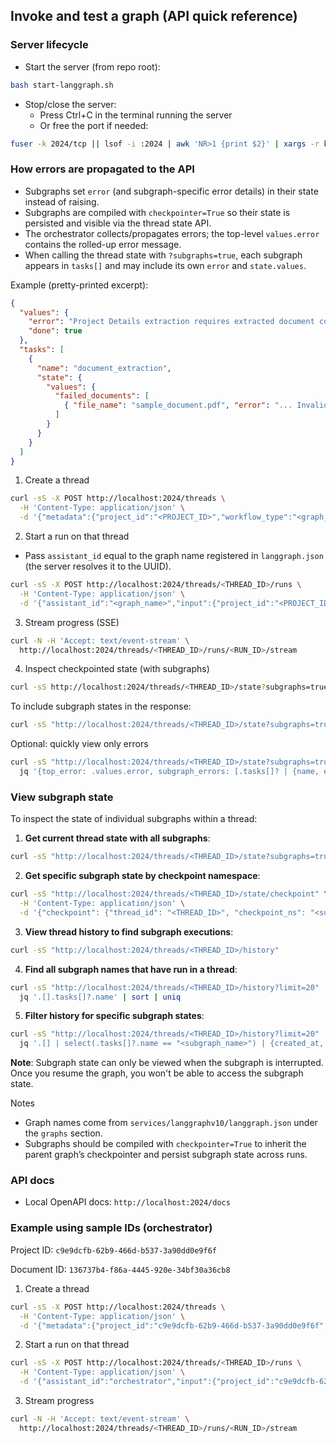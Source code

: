## Invoke and test a graph (API quick reference)

### Server lifecycle

- Start the server (from repo root):
```bash
bash start-langgraph.sh
```

- Stop/close the server:
  - Press Ctrl+C in the terminal running the server
  - Or free the port if needed:
```bash
fuser -k 2024/tcp || lsof -i :2024 | awk 'NR>1 {print $2}' | xargs -r kill -9
```

### How errors are propagated to the API

- Subgraphs set `error` (and subgraph-specific error details) in their state instead of raising.
- Subgraphs are compiled with `checkpointer=True` so their state is persisted and visible via the thread state API.
- The orchestrator collects/propagates errors; the top-level `values.error` contains the rolled-up error message.
- When calling the thread state with `?subgraphs=true`, each subgraph appears in `tasks[]` and may include its own `error` and `state.values`.

Example (pretty-printed excerpt):
```json
{
  "values": {
    "error": "Project Details extraction requires extracted document content; none available",
    "done": true
  },
  "tasks": [
    {
      "name": "document_extraction",
      "state": {
        "values": {
          "failed_documents": [
            { "file_name": "sample_document.pdf", "error": "... InvalidContent ..." }
          ]
        }
      }
    }
  ]
}
```

1) Create a thread
```bash
curl -sS -X POST http://localhost:2024/threads \
  -H 'Content-Type: application/json' \
  -d '{"metadata":{"project_id":"<PROJECT_ID>","workflow_type":"<graph_name>"}}'
```

2) Start a run on that thread
- Pass `assistant_id` equal to the graph name registered in `langgraph.json` (the server resolves it to the UUID).
```bash
curl -sS -X POST http://localhost:2024/threads/<THREAD_ID>/runs \
  -H 'Content-Type: application/json' \
  -d '{"assistant_id":"<graph_name>","input":{"project_id":"<PROJECT_ID>"}}'
```

3) Stream progress (SSE)
```bash
curl -N -H 'Accept: text/event-stream' \
  http://localhost:2024/threads/<THREAD_ID>/runs/<RUN_ID>/stream
```

4) Inspect checkpointed state (with subgraphs)
```bash
curl -sS http://localhost:2024/threads/<THREAD_ID>/state?subgraphs=true
```

To include subgraph states in the response:
```bash
curl -sS "http://localhost:2024/threads/<THREAD_ID>/state?subgraphs=true"
```

Optional: quickly view only errors
```bash
curl -sS "http://localhost:2024/threads/<THREAD_ID>/state?subgraphs=true" | \
  jq '{top_error: .values.error, subgraph_errors: [.tasks[]? | {name, error}]}'
```

### View subgraph state

To inspect the state of individual subgraphs within a thread:

1. **Get current thread state with all subgraphs**:
```bash
curl -sS "http://localhost:2024/threads/<THREAD_ID>/state?subgraphs=true"
```

2. **Get specific subgraph state by checkpoint namespace**:
```bash
curl -sS "http://localhost:2024/threads/<THREAD_ID>/state/checkpoint" \
  -H 'Content-Type: application/json' \
  -d '{"checkpoint": {"thread_id": "<THREAD_ID>", "checkpoint_ns": "<subgraph_name>:<subgraph_id>"}}'
```

3. **View thread history to find subgraph executions**:
```bash
curl -sS "http://localhost:2024/threads/<THREAD_ID>/history"
```

4. **Find all subgraph names that have run in a thread**:
```bash
curl -sS "http://localhost:2024/threads/<THREAD_ID>/history?limit=20" | \
  jq '.[].tasks[]?.name' | sort | uniq
```

5. **Filter history for specific subgraph states**:
```bash
curl -sS "http://localhost:2024/threads/<THREAD_ID>/history?limit=20" | \
  jq '.[] | select(.tasks[]?.name == "<subgraph_name>") | {created_at, tasks: [.tasks[]? | select(.name == "<subgraph_name>")]}'
```

**Note**: Subgraph state can only be viewed when the subgraph is interrupted. Once you resume the graph, you won't be able to access the subgraph state.

Notes
- Graph names come from `services/langgraphv10/langgraph.json` under the `graphs` section.
- Subgraphs should be compiled with `checkpointer=True` to inherit the parent graph’s checkpointer and persist subgraph state across runs.

### API docs
- Local OpenAPI docs: `http://localhost:2024/docs`

### Example using sample IDs (orchestrator)

Project ID: `c9e9dcfb-62b9-466d-b537-3a90dd0e9f6f`

Document ID: `136737b4-f86a-4445-920e-34bf30a36cb8`

1) Create a thread
```bash
curl -sS -X POST http://localhost:2024/threads \
  -H 'Content-Type: application/json' \
  -d '{"metadata":{"project_id":"c9e9dcfb-62b9-466d-b537-3a90dd0e9f6f","workflow_type":"orchestrator"}}'
```

2) Start a run on that thread
```bash
curl -sS -X POST http://localhost:2024/threads/<THREAD_ID>/runs \
  -H 'Content-Type: application/json' \
  -d '{"assistant_id":"orchestrator","input":{"project_id":"c9e9dcfb-62b9-466d-b537-3a90dd0e9f6f","document_ids":["136737b4-f86a-4445-920e-34bf30a36cb8"]}}'
```

3) Stream progress
```bash
curl -N -H 'Accept: text/event-stream' \
  http://localhost:2024/threads/<THREAD_ID>/runs/<RUN_ID>/stream
```